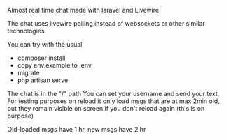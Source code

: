 Almost real time chat made with laravel and Livewire

The chat uses livewire polling instead of websockets or other similar technologies.

You can try with the usual 
- composer install
- copy env.example to .env
- migrate
- php artisan serve 

The chat is in the "/" path
You can set your username and send your text. 
For testing purposes on reload it only load msgs that are at max 2min old, but they remain visible on screen if you don't reload again (this is on purpose)

Old-loaded msgs have 1 hr, new msgs have 2 hr
